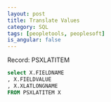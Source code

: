 ```yaml
---
layout: post
title: Translate Values
category: SQL
tags: [peopletools, peoplesoft]
is_angular: false
---
```


Record: PSXLATITEM

```sql
select X.FIELDNAME
, X.FIELDVALUE
, X.XLATLONGNAME
FROM PSXLATITEM X
```